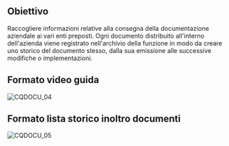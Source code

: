## Obiettivo
Raccogliere informazioni relative alla consegna della documentazione aziendale ai vari enti preposti. Ogni documento distribuito all'interno dell'azienda viene registrato nell'archivio della funzione in modo da creare uno storico del documento stesso, dalla sua emissione alle successive modifiche o implementazioni.

## Formato video guida
![CQDOCU_04](http://localhost:3000/immagini/MBDOC_OGG-P_CQQM40/CQDOCU_04.png)
## Formato lista storico inoltro documenti
![CQDOCU_05](http://localhost:3000/immagini/MBDOC_OGG-P_CQQM40/CQDOCU_05.png)